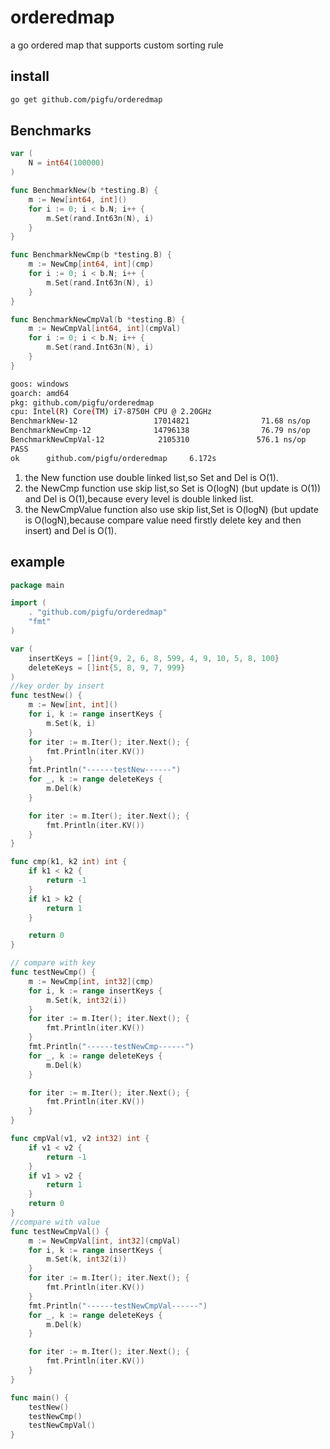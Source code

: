 # orderedmap
a go ordered map that supports custom sorting rule

## install
```sh
go get github.com/pigfu/orderedmap
```

## Benchmarks

```go
var (
	N = int64(100000)
)

func BenchmarkNew(b *testing.B) {
	m := New[int64, int]()
	for i := 0; i < b.N; i++ {
		m.Set(rand.Int63n(N), i)
	}
}

func BenchmarkNewCmp(b *testing.B) {
	m := NewCmp[int64, int](cmp)
	for i := 0; i < b.N; i++ {
		m.Set(rand.Int63n(N), i)
	}
}

func BenchmarkNewCmpVal(b *testing.B) {
	m := NewCmpVal[int64, int](cmpVal)
	for i := 0; i < b.N; i++ {
		m.Set(rand.Int63n(N), i)
	}
}
```
```bash
goos: windows
goarch: amd64
pkg: github.com/pigfu/orderedmap
cpu: Intel(R) Core(TM) i7-8750H CPU @ 2.20GHz
BenchmarkNew-12                 17014821                71.68 ns/op
BenchmarkNewCmp-12              14796138                76.79 ns/op
BenchmarkNewCmpVal-12            2105310               576.1 ns/op
PASS
ok      github.com/pigfu/orderedmap     6.172s
```
1. the New function use double linked list,so Set and Del is O(1).
2. the NewCmp function use skip list,so Set is O(logN) (but update is O(1)) and Del is O(1),because every level is double linked list.
3. the NewCmpValue function also use skip list,Set is O(logN) (but update is O(logN),because compare value need firstly delete key and then insert) and Del is O(1).

## example
```go
package main

import (
	. "github.com/pigfu/orderedmap"
	"fmt"
)

var (
	insertKeys = []int{9, 2, 6, 8, 599, 4, 9, 10, 5, 8, 100}
	deleteKeys = []int{5, 8, 9, 7, 999}
)
//key order by insert 
func testNew() {
	m := New[int, int]()
	for i, k := range insertKeys {
		m.Set(k, i)
	}
	for iter := m.Iter(); iter.Next(); {
		fmt.Println(iter.KV())
	}
	fmt.Println("------testNew------")
	for _, k := range deleteKeys {
		m.Del(k)
	}

	for iter := m.Iter(); iter.Next(); {
		fmt.Println(iter.KV())
	}
}

func cmp(k1, k2 int) int {
	if k1 < k2 {
		return -1
	}
	if k1 > k2 {
		return 1
	}

	return 0
}

// compare with key
func testNewCmp() {
	m := NewCmp[int, int32](cmp)
	for i, k := range insertKeys {
		m.Set(k, int32(i))
	}
	for iter := m.Iter(); iter.Next(); {
		fmt.Println(iter.KV())
	}
	fmt.Println("------testNewCmp------")
	for _, k := range deleteKeys {
		m.Del(k)
	}

	for iter := m.Iter(); iter.Next(); {
		fmt.Println(iter.KV())
	}
}

func cmpVal(v1, v2 int32) int {
	if v1 < v2 {
		return -1
	}
	if v1 > v2 {
		return 1
	}
	return 0
}
//compare with value
func testNewCmpVal() {
	m := NewCmpVal[int, int32](cmpVal)
	for i, k := range insertKeys {
		m.Set(k, int32(i))
	}
	for iter := m.Iter(); iter.Next(); {
		fmt.Println(iter.KV())
	}
	fmt.Println("------testNewCmpVal------")
	for _, k := range deleteKeys {
		m.Del(k)
	}

	for iter := m.Iter(); iter.Next(); {
		fmt.Println(iter.KV())
	}
}

func main() {
	testNew()
	testNewCmp()
	testNewCmpVal()
}
```

